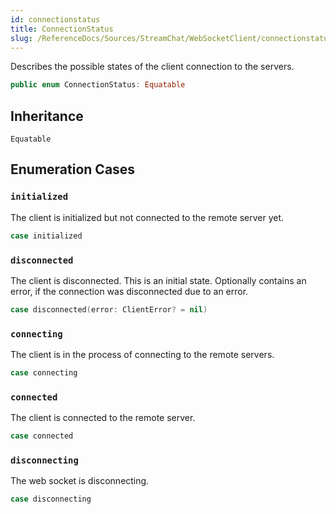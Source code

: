 ```yaml
---
id: connectionstatus 
title: ConnectionStatus
slug: /ReferenceDocs/Sources/StreamChat/WebSocketClient/connectionstatus
---
```


Describes the possible states of the client connection to the servers.

``` swift
public enum ConnectionStatus: Equatable 
```

## Inheritance

`Equatable`

## Enumeration Cases

### `initialized`

The client is initialized but not connected to the remote server yet.

``` swift
case initialized
```

### `disconnected`

The client is disconnected. This is an initial state. Optionally contains an error, if the connection was disconnected
due to an error.

``` swift
case disconnected(error: ClientError? = nil)
```

### `connecting`

The client is in the process of connecting to the remote servers.

``` swift
case connecting
```

### `connected`

The client is connected to the remote server.

``` swift
case connected
```

### `disconnecting`

The web socket is disconnecting.

``` swift
case disconnecting
```
